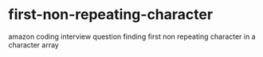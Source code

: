 # first-non-repeating-character
amazon coding interview question finding first non repeating character in a character array 
